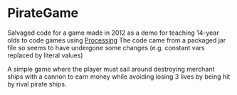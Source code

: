 # PirateGame
Salvaged code for a game made in 2012 as a demo for teaching 14-year olds to code games using [Processing](https://processing.org/)
The code came from a packaged jar file so seems to have undergone some changes (e.g. constant vars replaced by literal values)

A simple game where the player must sail around destroying merchant ships with a cannon to earn money while avoiding losing 3 lives by being hit by rival pirate ships.
